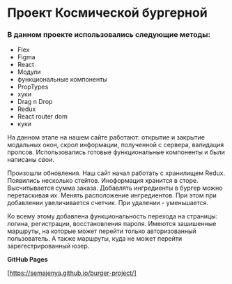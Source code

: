 # Проект Космической бургерной

### В данном проекте использовались следующие методы:

* Flex
* Figma
* React
* Модули
* функциональные компоненты
* PropTypes
* хуки
* Drag n Drop
* Redux
* React router dom
* куки


На данном этапе на нашем сайте работают: открытие и закрытие модальных окон, скрол информации, полученной с сервера, валидация пропсов. Использовались готовые функциональные компоненты и были написаны свои.

Произошли обновления. Наш сайт начал работать с хранилищем Redux. Появились несколько стейтов. Иноформация хранится в сторе. Высчитывается сумма заказа. Добавлять ингредиенты в бургер можно перетаскивая их. Менять расположение ингредиентов. При этом при добавлении увеличивается счетчик. При удалении - уменьшается. 

Ко всему этому добавлена функциональность перехода на страницы: логина, регистрации, восстановления пароля. Имеются зашишенные маршруты, на которые может перейти только авторизованный пользователь. А также маршруты, куда не может перейти зарегестрированный юзер. 



**GitHub Pages**

[https://semajenya.github.io/burger-project/]